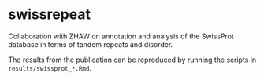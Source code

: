 # swissrepeat
Collaboration with ZHAW on annotation and analysis of the SwissProt database in terms of tandem repeats and disorder.

The results from the publication can be reproduced by running the scripts in `results/swissprot_*.Rmd`.


